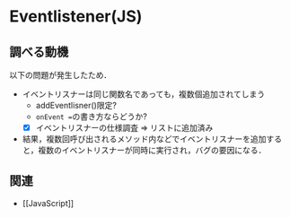 # Eventlistener(JS)

## 調べる動機
以下の問題が発生したため．
- イベントリスナーは同じ関数名であっても，複数個追加されてしまう
  - addEventlisner()限定?
  - `onEvent =`の書き方ならどうか?
  - [x] イベントリスナーの仕様調査 ⇒ リストに追加済み
- 結果，複数回呼び出されるメソッド内などでイベントリスナーを追加すると，複数のイベントリスナーが同時に実行され，バグの要因になる．

## 関連
- [[JavaScript]]
